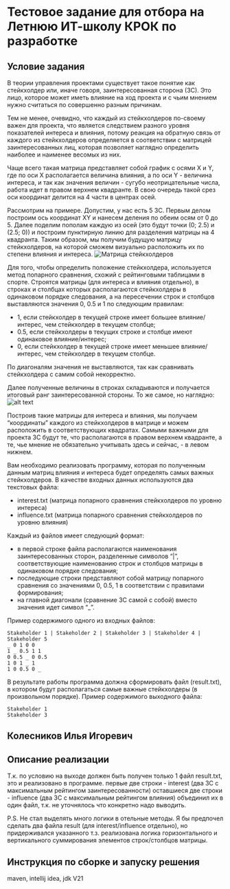 # Тестовое задание для отбора на Летнюю ИТ-школу КРОК по разработке

## Условие задания
В теории управления проектами существует такое понятие как стейкхолдер или, иначе говоря, заинтересованная сторона (ЗС). Это лицо, которое может иметь влияние на ход проекта и с чьим мнением нужно считаться по совершенно разным причинам.

Тем не менее, очевидно, что каждый из стейкхолдеров по-своему важен для проекта, что является следствием разного уровня показателей интереса и влияния, потому реакция на обратную связь от каждого из стейкхолдеров определяется в соответствии с матрицей заинтересованных лиц, которая позволяет наглядно определить наиболее и наименее весомых из них.

Чаще всего такая матрица представляет собой график с осями X и Y, где по оси X располагается величина влияния, а по оси Y - величина интереса, и так как значения величин - сугубо неотрицательные числа, работа идет в правом верхнем квадранте. В свою очередь такой срез оси координат делится на 4 части в центрах осей.

Рассмотрим на примере. Допустим, у нас есть 5 ЗС. Первым делом построим ось координат XY и нанесем деления по обеим осям от 0 до 5. Далее поделим пополам каждую из осей (это будут точки (0; 2.5) и (2.5; 0)) и построим пунктирную линию для разделения матрицы на 4 квадранта. Таким образом, мы получим будущую матрицу стейкхолдеров, на которой сможем визуально расположить их по степени влияния и интереса.
![Матрица стейкхолдеров](https://github.com/croc-code/school2024-test-task5/blob/master/stakeholders_matrix.png)

Для того, чтобы определить положение стейкхолдера, используется метод попарного сравнения, схожий с рейтинговыми таблицами в спорте. Строятся матрицы (для интереса и влияния отдельно), в строках и столбцах которых располагаются стейкхолдеры в одинаковом порядке следования, а на пересечении строк и столбцов выставляются значения 0, 0.5 и 1 по следующим правилам:
- 1, если стейкхолдер в текущей строке имеет большее влияние/интерес, чем стейкхолдер в текущем столбце;
- 0.5, если стейкхолдеры в текущих строке и столбце имеют одинаковое влияние/интерес;
- 0, если стейкхолдер в текущей строке имеет меньшее влияние/интерес, чем стейкхолдер в текущем столбце.

По диагоналям значения не выставляются, так как сравнивать стейкхолдера с самим собой некорректно.

Далее полученные величины в строках складываются и получается итоговый ранг заинтересованной стороны. То же самое, но наглядно:
![alt text](https://github.com/croc-code/school2024-test-task5/blob/master/pair_compair.png)

Построив такие матрицы для интереса и влияния, мы получаем “координаты” каждого из стейкхолдеров в матрице и можем расположить в соответствующих квадратах.
Самыми важными для проекта ЗС будут те, что располагаются в правом верхнем квадранте, а те, чье мнение не обязательно учитывать здесь и сейчас, - в левом нижнем.

Вам необходимо реализовать программу, которая по полученным данным матриц влияния и интереса будет определять самых важных стейкхолдеров. В качестве входных данных используются два текстовых файла:
- interest.txt (матрица попарного сравнения стейкхолдеров по уровню интереса)
- influence.txt (матрица попарного сравнения стейкхолдеров по уровню влияния)

Каждый из файлов имеет следующий формат:
- в первой строке файла располагаются наименования заинтересованных сторон, разделенные символов “|”, соответствующие наименованию строк и столбцов матрицы в одинаковом порядке следования;
- последующие строки представляют собой матрицу попарного сравнения со значениями 0, 0.5, 1 в соответствии с правилами формирования;
- на главной диагонали (сравнение ЗС самой с собой) вместо значения идет символ “_”.

Пример содержимого одного из входных файлов:
```
Stakeholder 1 | Stakeholder 2 | Stakeholder 3 | Stakeholder 4 | Stakeholder 5
_ 0 1 0 0
1 _ 0.5 1 1
0 0.5 _ 0 0.5
1 0 1 _ 1
1 0 0.5 0 _
```

В результате работы программа должна сформировать файл (result.txt), в котором будут располагаться самые важные стейкхолдеры (в произвольном порядке). Пример содержимого выходного файла:
```
Stakeholder 1
Stakeholder 3
```

## Колесников Илья Игоревич

## Описание реализации
Т.к. по условию на выходе должен быть получен только 1 файл result.txt, это и реализовано в программе.
первые две строки - interest (два ЗС с максимальным рейтингом заинтересованности)
оставшиеся две строки - influence (два ЗС с максимальным рейтингом влияния)
объединил их в один файл, т.к. не уточнялось что конкретно надо выводить.

P.S. Не стал выделять много логики в отельные методы.
Я бы предпочел сделать два файла result (для interest/influence отдельно), но придерживался указанного т.з.
реализована логика горизонтального и вертикального суммирования элементов строк/столбцов матрицы.

## Инструкция по сборке и запуску решения
maven, intellij idea, jdk V21
